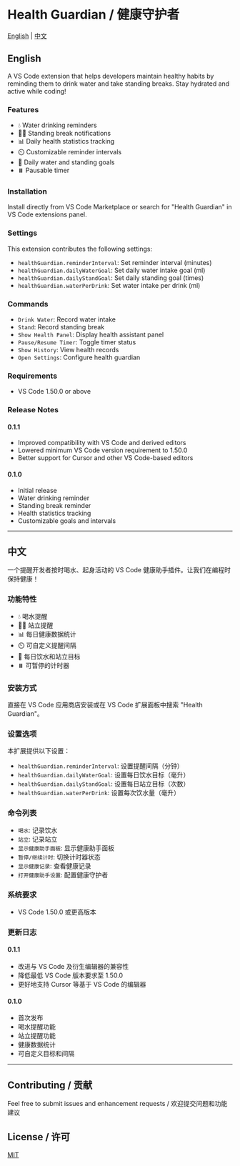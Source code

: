 # Health Guardian / 健康守护者

[English](#english) | [中文](#中文)

## English

A VS Code extension that helps developers maintain healthy habits by reminding them to drink water and take standing breaks. Stay hydrated and active while coding!

### Features
- 💧 Water drinking reminders
- 🧍‍♂️ Standing break notifications
- 📊 Daily health statistics tracking
- ⏲️ Customizable reminder intervals
- 🎯 Daily water and standing goals
- ⏸️ Pausable timer

### Installation
Install directly from VS Code Marketplace or search for "Health Guardian" in VS Code extensions panel.

### Settings
This extension contributes the following settings:

* `healthGuardian.reminderInterval`: Set reminder interval (minutes)
* `healthGuardian.dailyWaterGoal`: Set daily water intake goal (ml)
* `healthGuardian.dailyStandGoal`: Set daily standing goal (times)
* `healthGuardian.waterPerDrink`: Set water intake per drink (ml)

### Commands
* `Drink Water`: Record water intake
* `Stand`: Record standing break
* `Show Health Panel`: Display health assistant panel
* `Pause/Resume Timer`: Toggle timer status
* `Show History`: View health records
* `Open Settings`: Configure health guardian

### Requirements
- VS Code 1.50.0 or above

### Release Notes
#### 0.1.1
- Improved compatibility with VS Code and derived editors
- Lowered minimum VS Code version requirement to 1.50.0
- Better support for Cursor and other VS Code-based editors

#### 0.1.0
- Initial release
- Water drinking reminder
- Standing break reminder
- Health statistics tracking
- Customizable goals and intervals

---

## 中文

一个提醒开发者按时喝水、起身活动的 VS Code 健康助手插件。让我们在编程时保持健康！

### 功能特性
- 💧 喝水提醒
- 🧍‍♂️ 站立提醒
- 📊 每日健康数据统计
- ⏲️ 可自定义提醒间隔
- 🎯 每日饮水和站立目标
- ⏸️ 可暂停的计时器

### 安装方式
直接在 VS Code 应用商店安装或在 VS Code 扩展面板中搜索 "Health Guardian"。

### 设置选项
本扩展提供以下设置：

* `healthGuardian.reminderInterval`: 设置提醒间隔（分钟）
* `healthGuardian.dailyWaterGoal`: 设置每日饮水目标（毫升）
* `healthGuardian.dailyStandGoal`: 设置每日站立目标（次数）
* `healthGuardian.waterPerDrink`: 设置每次饮水量（毫升）

### 命令列表
* `喝水`: 记录饮水
* `站立`: 记录站立
* `显示健康助手面板`: 显示健康助手面板
* `暂停/继续计时`: 切换计时器状态
* `显示健康记录`: 查看健康记录
* `打开健康助手设置`: 配置健康守护者

### 系统要求
- VS Code 1.50.0 或更高版本

### 更新日志
#### 0.1.1
- 改进与 VS Code 及衍生编辑器的兼容性
- 降低最低 VS Code 版本要求至 1.50.0
- 更好地支持 Cursor 等基于 VS Code 的编辑器

#### 0.1.0
- 首次发布
- 喝水提醒功能
- 站立提醒功能
- 健康数据统计
- 可自定义目标和间隔

---

## Contributing / 贡献
Feel free to submit issues and enhancement requests / 欢迎提交问题和功能建议

## License / 许可
[MIT](LICENSE)
